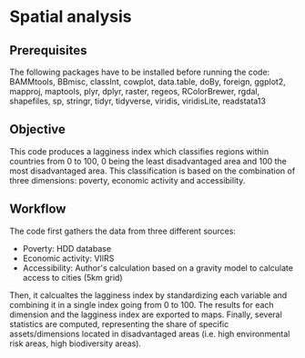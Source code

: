 # Spatial analysis

## Prerequisites
The following packages have to be installed before running the code:
BAMMtools, BBmisc, classInt, cowplot, data.table, doBy, foreign, ggplot2, mapproj, maptools, plyr, dplyr, raster, regeos, RColorBrewer, rgdal, shapefiles, sp, stringr, tidyr, tidyverse, viridis, viridisLite, readstata13


## Objective
This code produces a lagginess index which classifies regions within countries from 0 to 100, 0 being the least disadvantaged area and 100 the most disadvantaged area. This classification is based on the combination of three dimensions: poverty, economic activity and accessibility.


## Workflow
The code first gathers the data from three different sources:
- Poverty: HDD database
- Economic activity: VIIRS
- Accessibility: Author's calculation based on a gravity model to calculate access to cities (5km grid)

Then, it calcualtes the lagginess index by standardizing each variable and combining it in a single index going from 0 to 100. The results for each dimension and the lagginess index are exported to maps. Finally, several statistics are computed, representing the share of specific assets/dimensions located in disadvantaged areas (i.e. high environmental risk areas, high biodiversity areas).
